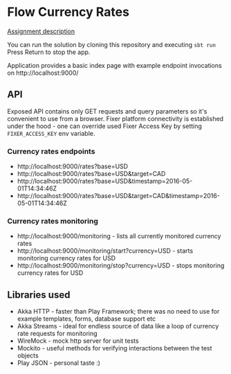 # Flow Currency Rates

[Assignment description](./Assignment.md)

You can run the solution by cloning this repository and executing
`sbt run`
Press Return to stop the app.

Application provides a basic index page with example endpoint invocations on
http://localhost:9000/

## API

Exposed API contains only GET requests and query parameters so it's convenient to use from a browser.
Fixer platform connectivity is established under the hood - one can override used Fixer Access Key by setting `FIXER_ACCESS_KEY` env variable.

### Currency rates endpoints
- http://localhost:9000/rates?base=USD
- http://localhost:9000/rates?base=USD&target=CAD
- http://localhost:9000/rates?base=USD&timestamp=2016-05-01T14:34:46Z
- http://localhost:9000/rates?base=USD&target=CAD&timestamp=2016-05-01T14:34:46Z

### Currency rates monitoring
- http://localhost:9000/monitoring - lists all currently monitored currency rates
- http://localhost:9000/monitoring/start?currency=USD - starts monitoring currency rates for USD
- http://localhost:9000/monitoring/stop?currency=USD - stops monitoring currency rates for USD

## Libraries used

- Akka HTTP - faster than Play Framework; there was no need to use for example templates, forms, database support etc
- Akka Streams - ideal for endless source of data like a loop of currency rate requests for monitoring
- WireMock - mock http server for unit tests
- Mockito - useful methods for verifying interactions between the test objects
- Play JSON - personal taste :)
